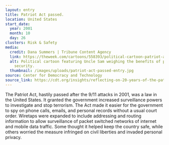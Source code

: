 ```yaml
---
layout: entry
title: Patriot Act passed.
location: United States
start_date:
  year: 2001
  month: 10
  day: 26
clusters: Risk & Safety
media:
  credit: Dana Summers | Tribune Content Agency
  link: https://theweek.com/cartoons/558393/political-cartoon-patriot-act
  alt: Political cartoon featuring Uncle Sam weighing the benefits of privacy and
    security.
  thumbnail: /images/uploads/patriot-act-passed-entry.jpg
source: Center for Democracy and Technology
source_link: https://cdt.org/insights/reflecting-on-20-years-of-the-patriot-act-u-s-surveillance-authorities-must-still-change/
---
```

The Patriot Act, hastily passed after the 9/11 attacks in 2001, was a law in the United States. It granted the government increased surveillance powers to investigate and stop terrorism. The Act made it easier for the government to spy on phone calls, emails, and personal records without a usual court order. Wiretaps were expanded to include addressing and routing information to allow surveillance of packet switched networks of internet and mobile data traffic. Some thought it helped keep the country safe, while others worried the measure infringed on civil liberties and invaded personal privacy.